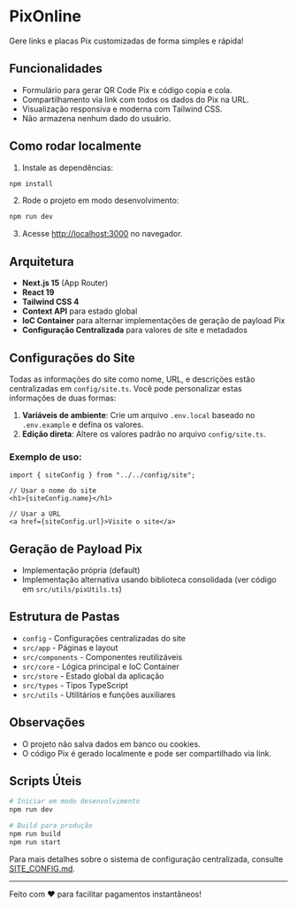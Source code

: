 # PixOnline

Gere links e placas Pix customizadas de forma simples e rápida!

## Funcionalidades
- Formulário para gerar QR Code Pix e código copia e cola.
- Compartilhamento via link com todos os dados do Pix na URL.
- Visualização responsiva e moderna com Tailwind CSS.
- Não armazena nenhum dado do usuário.

## Como rodar localmente

1. Instale as dependências:

```bash
npm install
```

2. Rode o projeto em modo desenvolvimento:

```bash
npm run dev
```

3. Acesse [http://localhost:3000](http://localhost:3000) no navegador.

## Arquitetura
- **Next.js 15** (App Router)
- **React 19**
- **Tailwind CSS 4**
- **Context API** para estado global
- **IoC Container** para alternar implementações de geração de payload Pix
- **Configuração Centralizada** para valores de site e metadados

## Configurações do Site

Todas as informações do site como nome, URL, e descrições estão centralizadas em `config/site.ts`. 
Você pode personalizar estas informações de duas formas:

1. **Variáveis de ambiente**: Crie um arquivo `.env.local` baseado no `.env.example` e defina os valores.
2. **Edição direta**: Altere os valores padrão no arquivo `config/site.ts`.

### Exemplo de uso:

```tsx
import { siteConfig } from "../../config/site";

// Usar o nome do site
<h1>{siteConfig.name}</h1>

// Usar a URL
<a href={siteConfig.url}>Visite o site</a>
```

## Geração de Payload Pix
- Implementação própria (default)
- Implementação alternativa usando biblioteca consolidada (ver código em `src/utils/pixUtils.ts`)

## Estrutura de Pastas
- `config` - Configurações centralizadas do site
- `src/app` - Páginas e layout
- `src/components` - Componentes reutilizáveis
- `src/core` - Lógica principal e IoC Container
- `src/store` - Estado global da aplicação
- `src/types` - Tipos TypeScript
- `src/utils` - Utilitários e funções auxiliares

## Observações
- O projeto não salva dados em banco ou cookies.
- O código Pix é gerado localmente e pode ser compartilhado via link.

## Scripts Úteis

```bash
# Iniciar em modo desenvolvimento
npm run dev

# Build para produção
npm run build
npm run start
```

Para mais detalhes sobre o sistema de configuração centralizada, consulte [SITE_CONFIG.md](./SITE_CONFIG.md).

---

Feito com ❤️ para facilitar pagamentos instantâneos!
